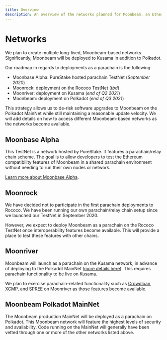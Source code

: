 ```yaml
---
title: Overview
description: An overview of the networks planned for Moonbeam, an Ethereum-compatible smart contract parachain on Polkadot.
---
```


# Networks

We plan to create multiple long-lived, Moonbeam-based networks. Significantly, Moonbeam will be deployed to Kusama in addition to Polkadot.

Our roadmap in regards to deployments as a parachain is the following:

 - Moonbase Alpha: PureStake hosted parachain TestNet (_September 2020_) 
 - Moonrock: deployment on the Rococo TestNet (_tbd_)
 - Moonriver: deployment on Kusama (_end of Q2 2021_)
 - Moonbeam: deployment on Polkadot (_end of Q3 2021_)
 
This strategy allows us to de-risk software upgrades to Moonbeam on the Polkadot MainNet while still maintaining a reasonable update velocity. We will add details on how to access different Moonbeam-based networks as the networks become available.

## Moonbase Alpha

This TestNet is a network hosted by PureStake. It features a parachain/relay chain scheme. The goal is to allow developers to test the Ethereum compatibility features of Moonbeam in a shared parachain environment without needing to run their own nodes or network.

[Learn more about Moonbase Alpha](/ecosystem/platform/networks/moonbase-alpha/).

## Moonrock  

We have decided not to participate in the first parachain deployments to Rococo. We have been running our own parachain/relay chain setup since we launched our TestNet in September 2020.

However, we expect to deploy Moonbeam as a parachain on the Rococo TestNet once interoperability features become available. This will provide a place to test these features with other chains.

## Moonriver

Moonbeam will launch as a parachain on the Kusama network, in advance of deploying to the Polkadot MainNet ([more details here](https://www.purestake.com/news/moonbeam-on-kusama/)). This requires parachain functionality to be live on Kusama. 

We plan to exercise parachain-related functionality such as [Crowdloan](https://wiki.polkadot.network/docs/en/learn-crowdloans), [XCMP](https://wiki.polkadot.network/docs/en/learn-crosschain), and [SPREE](https://wiki.polkadot.network/docs/en/learn-spree) on Moonriver as those features become available.

## Moonbeam Polkadot MainNet

The Moonbeam production MainNet will be deployed as a parachain on Polkadot. This Moonbeam network will feature the highest levels of security and availability. Code running on the MainNet will generally have been vetted through one or more of the other networks listed above.
